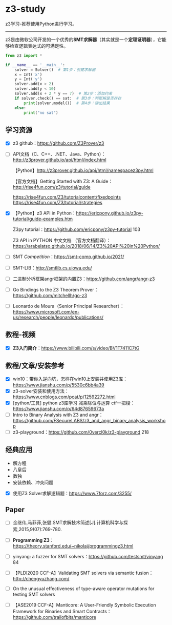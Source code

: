 # z3-study

z3学习-推荐使用Python进行学习。

---

z3是由微软公司开发的一个优秀的**SMT求解器**（其实就是一个**定理证明器**），它能够检查逻辑表达式的可满足性。

```python
from z3 import *

if __name__ == '__main__':
    solver = Solver()  # 第1步：创建求解器
    x = Int('x')
    y = Int('y')
    solver.add(x > 2)
    solver.add(y < 10)
    solver.add(x + 2 * y == 7)  # 第2步：添加约束
    if solver.check() == sat:  # 第3步：判断解是否存在
        print(solver.model())  # 第4步：输出结果
    else:
        print("no sat")

```

## 学习资源

- [x] z3 github：https://github.com/Z3Prover/z3
- [ ] API文档（C、C++、.NET、Java、Python）：http://z3prover.github.io/api/html/index.html

  【Python】http://z3prover.github.io/api/html/namespacez3py.html

  【官方文档】Getting Started with Z3: A Guide：http://rise4fun.com/z3/tutorial/guide

  https://rise4fun.com/Z3/tutorialcontent/fixedpoints
  https://rise4fun.com/Z3/tutorial/strategies
- [x] 【Python】z3 API in Python：https://ericpony.github.io/z3py-tutorial/guide-examples.htm

  Z3py tutorial：https://github.com/ericpony/z3py-tutorial 103

  Z3 API in PYTHON 中文文档 （官方文档翻译）：https://arabelatso.github.io/2018/06/14/Z3%20API%20in%20Python/
- [ ] SMT *Competition*：https://smt-comp.github.io/2021/
- [ ] SMT-LIB：http://smtlib.cs.uiowa.edu/
- [ ] 二进制分析框架angr框架的内置Z3：https://github.com/angr/angr-z3
- [ ] Go Bindings to the Z3 Theorem Prover：https://github.com/mitchellh/go-z3
- [ ] Leonardo de Moura（Senior Principal Researcher）：https://www.microsoft.com/en-us/research/people/leonardo/publications/

## 教程-视频

- [x] **Z3入门简介**：https://www.bilibili.com/s/video/BV1T7411C7tG

## 教程/文章/安装参考

- [x] win10：带你入逆向坑，怎样在win10上安装并使用Z3库：https://www.jianshu.com/p/5530c6bb4a39
- [x] z3-solver安装和使用方法：https://www.cnblogs.com/pcat/p/12592272.html
- [x] [python/工具] python z3库学习 减乘除位与运算 ctf一把梭：https://www.jianshu.com/p/64d87659673a
- [ ] Intro to Binary Analysis with Z3 and angr：https://github.com/FSecureLABS/z3_and_angr_binary_analysis_workshop
- [ ] z3-playground：https://github.com/0vercl0k/z3-playground 218

## 经典应用

- 解方程
- 八皇后
- 数独
- 安装依赖、冲突问题
- [x] 使用Z3 Solver求解逻辑题：https://www.7forz.com/3255/

## Paper

- [ ] 金继伟,马菲菲,张健.SMT求解技术简述[J].计算机科学与探索,2015,9(07):769-780.
- [ ] **Programming Z3**：https://theory.stanford.edu/~nikolaj/programmingz3.html
- [ ] yinyang: a fuzzer for SMT solvers：https://github.com/testsmt/yinyang 84
- [ ] 【PLDI2020 CCF-A】Validating SMT solvers via semantic fusion：http://chengyuzhang.com/
- [ ] On the unusual effectiveness of type-aware operator mutations for testing SMT solvers

- [ ] 【ASE2019 CCF-A】Manticore: A User-Friendly Symbolic Execution Framework for Binaries and Smart Contracts：https://github.com/trailofbits/manticore



